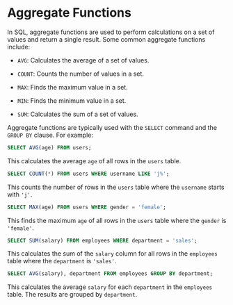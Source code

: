 # Aggregate Functions

In SQL, aggregate functions are used to perform calculations on a set of values and return a single result. Some common aggregate functions include:

- `AVG`: Calculates the average of a set of values.

- `COUNT`: Counts the number of values in a set.

- `MAX`: Finds the maximum value in a set.

- `MIN`: Finds the minimum value in a set.

- `SUM`: Calculates the sum of a set of values.

Aggregate functions are typically used with the `SELECT` command and the `GROUP BY` clause. For example:

```SQL
SELECT AVG(age) FROM users;
```

This calculates the average `age` of all rows in the `users` table.

```SQL
SELECT COUNT(*) FROM users WHERE username LIKE 'j%';
```

This counts the number of rows in the `users` table where the `username` starts with `'j'`.

```SQL
SELECT MAX(age) FROM users WHERE gender = 'female';
```

This finds the maximum `age` of all rows in the `users` table where the `gender` is `'female'`.

```SQL
SELECT SUM(salary) FROM employees WHERE department = 'sales';
```

This calculates the sum of the `salary` column for all rows in the `employees` table where the `department` is `'sales'`.

```SQL
SELECT AVG(salary), department FROM employees GROUP BY department;
```

This calculates the average `salary` for each `department` in the `employees` table. The results are grouped by `department`.

